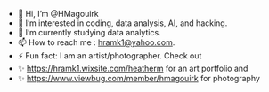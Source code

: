- 👋 Hi, I’m @HMagouirk
- 👀 I’m interested in coding, data analysis, AI, and hacking.
- 🌱 I’m currently studying data analytics.
- 📫 How to reach me : hramk1@yahoo.com.
- ⚡ Fun fact: I am an artist/photographer. Check out
- ✨ https://hramk1.wixsite.com/heatherm for an art portfolio and
- ✨ https://www.viewbug.com/member/hmagouirk for photography
